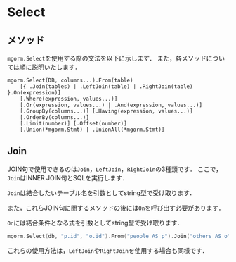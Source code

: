 # Select

## メソッド
`mgorm.Select`を使用する際の文法を以下に示します．
また，各メソッドについては順に説明いたします．

```
mgorm.Select(DB, columns...).From(table)
    [{ .Join(tables) | .LeftJoin(table) | .RightJoin(table) }.On(expression)]
    [.Where(expression, values...)]
    [.Or(expression, values...) | .And(expression, values...)]
    [.GroupBy(columns...)] [.Having(expression, values...)]
    [.OrderBy(columns...)]
    [.Limit(number)] [.Offset(number)]
    [.Union(*mgorm.Stmt) | .UnionAll(*mgorm.Stmt)]
```


## Join
JOIN句で使用できるのは`Join`，`LeftJoin`，`RightJoin`の3種類です．
ここで，`Join`はINNER JOIN句とSQLを実行します．

`Join`は結合したいテーブル名を引数としてstring型で受け取ります．

また，これらJOIN句に関するメソッドの後には`On`を呼び出す必要があります．

`On`には結合条件となる式を引数としてstring型で受け取ります．

```go
mgorm.Select(db, "p.id", "o.id").From("people AS p").Join("others AS o").On("p.id = o.id").Query(&model)
```

これらの使用方法は，`LeftJoin`や`RightJoin`を使用する場合も同様です．
